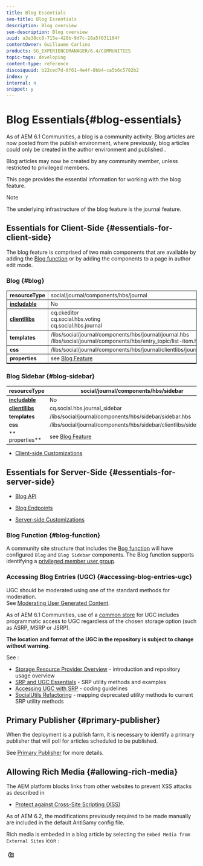 ```yaml
---
title: Blog Essentials
seo-title: Blog Essentials
description: Blog overview
seo-description: Blog overview
uuid: a3a38cc8-715e-428b-9d7c-28a5f031104f
contentOwner: Guillaume Carlino
products: SG_EXPERIENCEMANAGER/6.4/COMMUNITIES
topic-tags: developing
content-type: reference
discoiquuid: b22ced7d-8f61-4e4f-8bb4-ca5b6c5782b2
index: y
internal: n
snippet: y
---
```


# Blog Essentials{#blog-essentials}

As of AEM 6.1 Communities, a blog is a community activity. Blog articles are now posted from the publish environment, where previously, blog articles could only be created in the author environment and published .

Blog articles may now be created by any community member, unless restricted to privileged members.

This page provides the essential information for working with the blog feature.

>[!NOTE]
>
>The underlying infrastructure of the blog feature is the journal feature.

## Essentials for Client-Side {#essentials-for-client-side}

The blog feature is comprised of two main components that are available by adding the [Blog function](../../communities/using/functions.md#blogfunction) or by adding the components to a page in author edit mode.

### Blog {#blog}

<table border="1" cellpadding="4" cellspacing="4" width="100%"> 
 <tbody>
  <tr>
   <td> <strong>resourceType</strong></td> 
   <td>social/journal/components/hbs/journal</td> 
  </tr>
  <tr>
   <td> <a href="../../communities/using/scf.md#addorincludeacommunitiescomponent"><strong>includable</strong></a></td> 
   <td>No</td> 
  </tr>
  <tr>
   <td> <a href="../../communities/using/clientlibs.md"><strong>clientllibs</strong></a></td> 
   <td>cq.ckeditor<br /> cq.social.hbs.voting<br /> cq.social.hbs.journal</td> 
  </tr>
  <tr>
   <td> <strong>templates</strong></td> 
   <td> /libs/social/journal/components/hbs/journal/journal.hbs<br /> /libs/social/journal/components/hbs/entry_topic/list-item.hbs</td> 
  </tr>
  <tr>
   <td> <strong>css</strong></td> 
   <td> /libs/social/journal/components/hbs/journal/clientlibs/journal.css</td> 
  </tr>
  <tr>
   <td><strong> properties</strong></td> 
   <td>see <a href="../../communities/using/blog-feature.md">Blog Feature</a></td> 
  </tr>
 </tbody>
</table>

### Blog Sidebar {#blog-sidebar}

|  **resourceType** |social/journal/components/hbs/sidebar |
|---|---|
|  [**includable**](../../communities/using/scf.md#addorincludeacommunitiescomponent) |No |
|  [**clientllibs**](../../communities/using/clientlibs.md) |cq.social.hbs.journal_sidebar |
|  **templates** | /libs/social/journal/components/hbs/sidebar/sidebar.hbs |
|  **css** | /libs/social/journal/components/hbs/sidebar/clientlibs/sidebar.css |
| ** properties** |see [Blog Feature](../../communities/using/blog-feature.md) |

* [Client-side Customizations](../../communities/using/client-customize.md)

## Essentials for Server-Side {#essentials-for-server-side}

* [Blog API](/sites/developing/using/reference-materials/javadoc/com/adobe/cq/social/journal/client/api/package-summary)

* [Blog Endpoints](/sites/developing/using/reference-materials/javadoc/com/adobe/cq/social/journal/client/endpoints/package-summary)

* [Server-side Customizations](../../communities/using/server-customize.md)

### Blog Function {#blog-function}

A community site structure that includes the [Bog function](../../communities/using/functions.md#blogfunction) will have configured `Blog` and `Blog Sidebar` components. The Blog function supports identifying a [privileged member user group](../../communities/using/users.md#privilegedmembersgroup).

### Accessing Blog Entries (UGC) {#accessing-blog-entries-ugc}

UGC should be moderated using one of the standard methods for moderation.  
See [Moderating User Generated Content](../../communities/using/moderate-ugc.md).

As of AEM 6.1 Communities, use of a [common store](../../communities/using/working-with-srp.md) for UGC includes programmatic access to UGC regardless of the chosen storage option (such as ASRP, MSRP or JSRP).

**The location and format of the UGC in the repository is subject to change without warning**.

See :

* [Storage Resource Provider Overview](../../communities/using/srp.md) - introduction and repository usage overview
* [SRP and UGC Essentials](../../communities/using/srp-and-ugc.md) - SRP utility methods and examples
* [Accessing UGC with SRP](../../communities/using/accessing-ugc-with-srp.md) - coding guidelines
* [SocialUtils Refactoring](../../communities/using/socialutils.md) - mapping deprecated utility methods to current SRP utility methods

## Primary Publisher {#primary-publisher}

When the deployment is a publish farm, it is necessary to identify a primary publisher that will poll for articles scheduled to be published.

See [Primary Publisher](../../communities/using/deploy-communities.md#primarypublisher) for more details.

## Allowing Rich Media {#allowing-rich-media}

The AEM platform blocks links from other websites to prevent XSS attacks as described in

* [Protect against Cross-Site Scripting (XSS)](../../sites/developing/using/security.md#protectagainstcrosssitescriptingxss)

As of AEM 6.2, the modifications previously required to be made manually are included in the default AntiSamy config file.

Rich media is embeded in a blog article by selecting the `Embed Media from External Sites` icon :

![](assets/chlimage_1-484.png)

